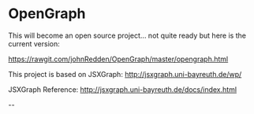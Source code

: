 # OpenGraph
This will become an open source project... not quite ready but here is the current version:

https://rawgit.com/johnRedden/OpenGraph/master/opengraph.html

This project is based on JSXGraph: 
http://jsxgraph.uni-bayreuth.de/wp/

JSXGraph Reference: http://jsxgraph.uni-bayreuth.de/docs/index.html

--
